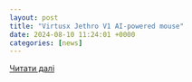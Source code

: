 ```yaml
---
layout: post
title: "Virtusx Jethro V1 AI-powered mouse"
date: 2024-08-10 11:24:01 +0000
categories: [news]
---
```


[Читати далі](https://thegadgetflow.com/product/virtusx-jethro-v1-openai-gpt-powered-ai-mouse/)
